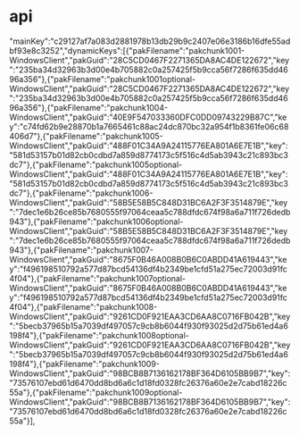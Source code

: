 # api
"mainKey":"c29127af7a083d2881978b13db29b9c2407e06e3186b16dfe55adbf93e8c3252","dynamicKeys":[{"pakFilename":"pakchunk1001-WindowsClient","pakGuid":"28C5CD0467F2271365DA8AC4DE122672","key":"235ba34d32963b3d00e4b705882c0a257425f5b9cca56f7286f635dd4696a356"},{"pakFilename":"pakchunk1001optional-WindowsClient","pakGuid":"28C5CD0467F2271365DA8AC4DE122672","key":"235ba34d32963b3d00e4b705882c0a257425f5b9cca56f7286f635dd4696a356"},{"pakFilename":"pakchunk1004-WindowsClient","pakGuid":"40E9F547033360DFC0DD09743229B87C","key":"c74fd62b9e28870b1a7665461c88ac24dc870bc32a954f1b8361fe06c68406d7"},{"pakFilename":"pakchunk1005-WindowsClient","pakGuid":"488F01C34A9A24115776EA801A6E7E1B","key":"581d53157b01d82cb0cdbd7a859d8774173c5f516c4d5ab3943c21c893bc3dc7"},{"pakFilename":"pakchunk1005optional-WindowsClient","pakGuid":"488F01C34A9A24115776EA801A6E7E1B","key":"581d53157b01d82cb0cdbd7a859d8774173c5f516c4d5ab3943c21c893bc3dc7"},{"pakFilename":"pakchunk1006-WindowsClient","pakGuid":"58B5E58B5C848D31BC6A2F3F3514879E","key":"7dec1e6b26ce85b7680555f97064ceaa5c788dfdc674f98a6a711f726dedb943"},{"pakFilename":"pakchunk1006optional-WindowsClient","pakGuid":"58B5E58B5C848D31BC6A2F3F3514879E","key":"7dec1e6b26ce85b7680555f97064ceaa5c788dfdc674f98a6a711f726dedb943"},{"pakFilename":"pakchunk1007-WindowsClient","pakGuid":"8675F0B46A008B0B6C0ABDD41A619443","key":"f496198510792a577d87bcd54136df4b2349be1cfd51a275ec72003d91fc4f04"},{"pakFilename":"pakchunk1007optional-WindowsClient","pakGuid":"8675F0B46A008B0B6C0ABDD41A619443","key":"f496198510792a577d87bcd54136df4b2349be1cfd51a275ec72003d91fc4f04"},{"pakFilename":"pakchunk1008-WindowsClient","pakGuid":"9261CD0F921EAA3CD6AA8C0716FB042B","key":"5becb37965b15a7039df497057c9cb8b6044f930f93025d2d75b61ed4a6198f4"},{"pakFilename":"pakchunk1008optional-WindowsClient","pakGuid":"9261CD0F921EAA3CD6AA8C0716FB042B","key":"5becb37965b15a7039df497057c9cb8b6044f930f93025d2d75b61ed4a6198f4"},{"pakFilename":"pakchunk1009-WindowsClient","pakGuid":"98BCB8B7136162178BF364D6105BB9B7","key":"73576107ebd61d6470dd8bd6a6c1d18fd0328fc26376a60e2e7cabd18226c55a"},{"pakFilename":"pakchunk1009optional-WindowsClient","pakGuid":"98BCB8B7136162178BF364D6105BB9B7","key":"73576107ebd61d6470dd8bd6a6c1d18fd0328fc26376a60e2e7cabd18226c55a"}],
